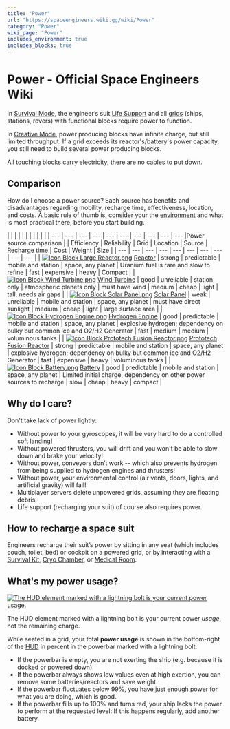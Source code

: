 ```yaml
---
title: "Power"
url: "https://spaceengineers.wiki.gg/wiki/Power"
category: "Power"
wiki_page: "Power"
includes_environment: true
includes_blocks: true
---
```


# Power - Official Space Engineers Wiki

In [Survival Mode](https://spaceengineers.wiki.gg/wiki/Survival_Mode "Survival Mode"), the engineer’s suit [Life Support](https://spaceengineers.wiki.gg/wiki/Life_Support "Life Support") and all [grids](https://spaceengineers.wiki.gg/wiki/Grid "Grid") (ships, stations, rovers) with functional blocks require power to function.

In [Creative Mode](https://spaceengineers.wiki.gg/wiki/Creative_Mode "Creative Mode"), power producing blocks have infinite charge, but still limited throughput. If a grid exceeds its reactor's/battery's power capacity, you still need to build several power producing blocks.

All touching blocks carry electricity, there are no cables to put down.

## Comparison

How do I choose a power source? Each source has benefits and disadvantages regarding mobility, recharge time, effectiveness, location, and costs. A basic rule of thumb is, consider your the [environment](https://spaceengineers.wiki.gg/wiki/Category:Environment "Category:Environment") and what is most practical there, before you start building.

|     |     |     |     |     |     |     |     |     |     |
| --- | --- | --- | --- | --- | --- | --- | --- | --- | --- |Power source comparison
|     | Efficiency | Reliability | Grid | Location | Source | Recharge time | Cost | Weight | Size |
| --- | --- | --- | --- | --- | --- | --- | --- | --- | --- |
| [![Icon Block Large Reactor.png](https://spaceengineers.wiki.gg/images/thumb/1/1c/Icon_Block_Large_Reactor.png/21px-Icon_Block_Large_Reactor.png?f77bf9)](https://spaceengineers.wiki.gg/wiki/Large_Reactor "Large Reactor") [Reactor](https://spaceengineers.wiki.gg/wiki/Large_Reactor "Large Reactor") | strong | predictable | mobile and station | space, any planet | Uranium fuel is rare and slow to refine | fast | expensive | heavy | Compact |
| [![Icon Block Wind Turbine.png](https://spaceengineers.wiki.gg/images/thumb/5/5a/Icon_Block_Wind_Turbine.png/21px-Icon_Block_Wind_Turbine.png?e3c447)](https://spaceengineers.wiki.gg/wiki/Wind_Turbine "Wind Turbine") [Wind Turbine](https://spaceengineers.wiki.gg/wiki/Wind_Turbine "Wind Turbine") | good | unreliable | station only | atmospheric planets only | must have wind | medium | cheap | light | tall, needs air gaps |
| [![Icon Block Solar Panel.png](https://spaceengineers.wiki.gg/images/thumb/c/c9/Icon_Block_Solar_Panel.png/21px-Icon_Block_Solar_Panel.png?ded806)](https://spaceengineers.wiki.gg/wiki/Solar_Panel "Solar Panel") [Solar Panel](https://spaceengineers.wiki.gg/wiki/Solar_Panel "Solar Panel") | weak | unreliable | mobile and station | space, any planet | must have direct sunlight | medium | cheap | light | large surface area |
| [![Icon Block Hydrogen Engine.png](https://spaceengineers.wiki.gg/images/thumb/3/34/Icon_Block_Hydrogen_Engine.png/21px-Icon_Block_Hydrogen_Engine.png?7bc9a7)](https://spaceengineers.wiki.gg/wiki/Hydrogen_Engine "Hydrogen Engine") [Hydrogen Engine](https://spaceengineers.wiki.gg/wiki/Hydrogen_Engine "Hydrogen Engine") | good | predictable | mobile and station | space, any planet | explosive hydrogen; dependency on bulky but common ice and O2/H2 Generator | fast | medium | medium | voluminous tanks |
| [![Icon Block Prototech Fusion Reactor.png](https://spaceengineers.wiki.gg/images/thumb/1/17/Icon_Block_Prototech_Fusion_Reactor.png/21px-Icon_Block_Prototech_Fusion_Reactor.png?be3c42)](https://spaceengineers.wiki.gg/wiki/Prototech_Fusion_Reactor "Prototech Fusion Reactor") [Prototech Fusion Reactor](https://spaceengineers.wiki.gg/wiki/Prototech_Fusion_Reactor "Prototech Fusion Reactor") | strong | predictable | mobile and station | space, any planet | explosive hydrogen; dependency on bulky but common ice and O2/H2 Generator | fast | expensive | heavy | voluminous tanks |
| [![Icon Block Battery.png](https://spaceengineers.wiki.gg/images/thumb/1/13/Icon_Block_Battery.png/21px-Icon_Block_Battery.png?fc3f6b)](https://spaceengineers.wiki.gg/wiki/Battery "Battery") [Battery](https://spaceengineers.wiki.gg/wiki/Battery "Battery") | good | predictable | mobile and station | space, any planet | Limited initial charge, dependency on other power sources to recharge | slow | cheap | heavy | compact |

## Why do I care?

Don't take lack of power lightly:

*   Without power to your gyroscopes, it will be very hard to do a controlled soft landing!
*   Without powered thrusters, you will drift and you won't be able to slow down and brake your velocity!
*   Without power, conveyors don’t work -- which also prevents hydrogen from being supplied to hydrogen engines and thrusters!
*   Without power, your environmental control (air vents, doors, lights, and artificial gravity) will fail!
*   Multiplayer servers delete unpowered grids, assuming they are floating debris.
*   Life support (recharging your suit) of course also requires power.

## How to recharge a space suit

Engineers recharge their suit’s power by sitting in any seat (which includes couch, toilet, bed) or cockpit on a powered grid, or by interacting with a [Survival Kit](https://spaceengineers.wiki.gg/wiki/Survival_Kit "Survival Kit"), [Cryo Chamber](https://spaceengineers.wiki.gg/wiki/Cryo_Chamber "Cryo Chamber"), or [Medical Room](https://spaceengineers.wiki.gg/wiki/Medical_Room "Medical Room").

## What's my power usage?

[![The HUD element marked with a lightning bolt is your current power usage.](https://spaceengineers.wiki.gg/images/a/a3/HUD-power-in-use.png?6ad7dd)](https://spaceengineers.wiki.gg/wiki/File:HUD-power-in-use.png)

The HUD element marked with a lightning bolt is your current power _usage_, not the remaining charge.

While seated in a grid, your total **power usage** is shown in the bottom-right of the [HUD](https://spaceengineers.wiki.gg/wiki/HUD "HUD") in percent in the powerbar marked with a lightning bolt.

*   If the powerbar is empty, you are not exerting the ship (e.g. because it is docked or powered down).
*   If the powerbar always shows low values even at high exertion, you can remove some batteries/reactors and save weight.
*   If the powerbar fluctuates below 99%, you have just enough power for what you are doing, which is good.
*   If the powerbar fills up to 100% and turns red, your ship lacks the power to perform at the requested level: If this happens regularly, add another battery.
